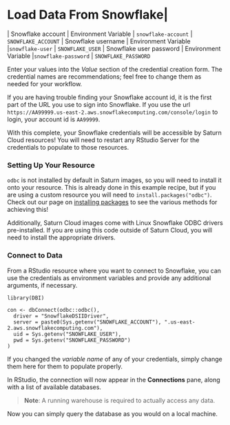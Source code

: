 # Load Data From Snowflake|
| Snowflake account   | Environment Variable  | `snowflake-account` | `SNOWFLAKE_ACCOUNT` 
| Snowflake username | Environment Variable  |`snowflake-user`  | `SNOWFLAKE_USER`
| Snowflake user password  | Environment Variable  |`snowflake-password`  | `SNOWFLAKE_PASSWORD`

Enter your values into the *Value* section of the credential creation form. The credential names are recommendations; feel free to change them as needed for your workflow.

If you are having trouble finding your Snowflake account id, it is the first part of the URL you use to sign into Snowflake. If you use the url `https://AA99999.us-east-2.aws.snowflakecomputing.com/console/login` to login, your account id is `AA99999`.

With this complete, your Snowflake credentials will be accessible by Saturn Cloud resources! You will need to restart any RStudio Server for the credentials to populate to those resources.

### Setting Up Your Resource
`odbc` is not installed by default in Saturn images, so you will need to install it onto your resource. This is already done in this example recipe, but if you are using a custom resource you will need to `install.packages("odbc")`. Check out our page on [installing packages](https://saturncloud.io/docs/user-guide/using-saturn-cloud/install-packages/) to see the various methods for achieving this!

Additionally, Saturn Cloud images come with Linux Snowflake ODBC drivers pre-installed. If you are using this code outside of Saturn Cloud, you will need to install the appropriate drivers.

### Connect to Data

From a RStudio resource where you want to connect to Snowflake, you can use the credentials as environment variables and provide any additional arguments, if necessary.


```{r}
library(DBI)

con <- dbConnect(odbc::odbc(),
  driver = "SnowflakeDSIIDriver",
  server = paste0(Sys.getenv("SNOWFLAKE_ACCOUNT"), ".us-east-2.aws.snowflakecomputing.com"),
  uid = Sys.getenv("SNOWFLAKE_USER"),
  pwd = Sys.getenv("SNOWFLAKE_PASSWORD")
)
```

If you changed the *variable name* of any of your credentials, simply change them here for them to populate properly.

In RStudio, the connection will now appear in the **Connections** pane, along with a list of available databases.

> **Note**: A running warehouse is required to actually access any data.

Now you can simply query the database as you would on a local machine.

```
